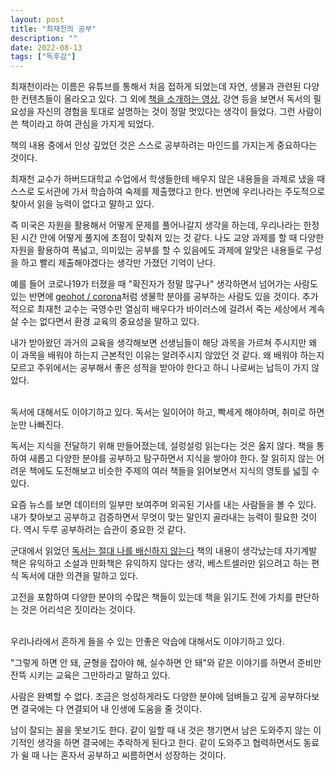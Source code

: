 ```yaml
---
layout: post
title: "최재천의 공부"
description: ""
date: 2022-08-13
tags: ["독후감"]
---
```


최재천이라는 이름은 유튜브를 통해서 처음 접하게 되었는데 자연, 생물과 관련된 다양한 컨텐츠들이 올라오고 있다. 그 외에 <a href="https://youtu.be/LUqgF2sJnVM">책을 소개하는 영상</a>, 강연 등을 보면서 독서의 필요성을 자신의 경험을 토대로 설명하는 것이 정말 멋있다는 생각이 들었다. 그런 사람이 쓴 책이라고 하여 관심을 가지게 되었다.

책의 내용 중에서 인상 깊었던 것은 스스로 공부하려는 마인드를 가지는게 중요하다는 것이다.

최재천 교수가 하버드대학교 수업에서 학생들한테 배우지 않은 내용들을 과제로 냈을 때 스스로 도서관에 가서 학습하여 숙제를 제출했다고 한다. 반면에 우리나라는 주도적으로 찾아서 읽을 능력이 없다고 말하고 있다. 
 
즉 미국은 자원을 활용해서 어떻게 문제를 풀어나갈지 생각을 하는데, 우리나라는 한정된 시간 안에 어떻게 풀지에 초점이 맞춰져 있는 것 같다. 나도 교양 과제를 할 때 다양한 자원을 활용하여 폭넓고, 의미있는 공부를 할 수 있음에도 과제에 알맞은 내용들로 구성을 하고 빨리 제출해야겠다는 생각만 가졌던 기억이 난다. 

예를 들어 코로나19가 터졌을 때 "확진자가 정말 많구나" 생각하면서 넘어가는 사람도 있는 반면에 <a href="https://github.com/geohot/corona">geohot / corona</a>처럼 생물학 분야를 공부하는 사람도 있을 것이다. 추가적으로 최재천 교수는 국영수만 열심히 배우다가 바이러스에 걸려서 죽는 세상에서 계속 살 수는 없다면서 환경 교육의 중요성을 말하고 있다.

내가 받아왔던 과거의 교육을 생각해보면 선생님들이 해당 과목을 가르쳐 주시지만 왜 이 과목을 배워야 하는지 근본적인 이유는 알려주시지 않았던 것 같다. 왜 배워야 하는지 모르고 주위에서는 공부해서 좋은 성적을 받아야 한다고 하니 나로써는 납득이 가지 않았다.

<br />
독서에 대해서도 이야기하고 있다. 독서는 일이어야 하고, 빡세게 해야하며, 취미로 하면 눈만 나빠진다.

독서는 지식을 전달하기 위해 만들어졌는데, 설렁설렁 읽는다는 것은 옳지 않다. 책을 통하여 새롭고 다양한 분야를 공부하고 탐구하면서 지식을 쌓아야 한다. 잘 읽히지 않는 어려운 책에도 도전해보고 비슷한 주제의 여러 책들을 읽어보면서 지식의 영토를 넓힐 수 있다.

요즘 뉴스를 보면 데이터의 일부만 보여주며 외곡된 기사를 내는 사람들을 볼 수 있다. 내가 찾아보고 공부하고 검증하면서 무엇이 맞는 말인지 골라내는 능력이 필요한 것이다. 역시 두루 공부하려는 습관이 중요한 것 같다.

군대에서 읽었던 <a href="http://www.yes24.com/Product/Goods/18160455">독서는 절대 나를 배신하지 않는다</a> 책의 내용이 생각났는데 자기계발 책은 유익하고 소설과 만화책은 유익하지 않다는 생각, 베스트셀러만 읽으려고 하는 편식 독서에 대한 의견을 말하고 있다.

고전을 포함하여 다양한 분야의 수많은 책들이 있는데 책을 읽기도 전에 가치를 판단하는 것은 어리석은 짓이라는 것이다.

<br />
우리나라에서 흔하게 들을 수 있는 안좋은 악습에 대해서도 이야기하고 있다.

"그렇게 하면 안 돼, 균형을 잡아야 해, 실수하면 안 돼"와 같은 이야기를 하면서 준비만 잔뜩 시키는 교육은 그만하라고 말하고 있다.

사람은 완벽할 수 없다. 조금은 엉성하게라도 다양한 분야에 덤벼들고 깊게 공부하다보면 결국에는 다 연결되어 내 인생에 도움을 줄 것이다.

남이 잘되는 꼴을 못보기도 한다. 같이 일할 때 내 것은 챙기면서 남은 도와주지 않는 이기적인 생각을 하면 결국에는 추락하게 된다고 한다. 같이 도와주고 협력하면서도 동료가 쉴 때 나는 혼자서 공부하고 씨름하면서 성장하는 것이다.
